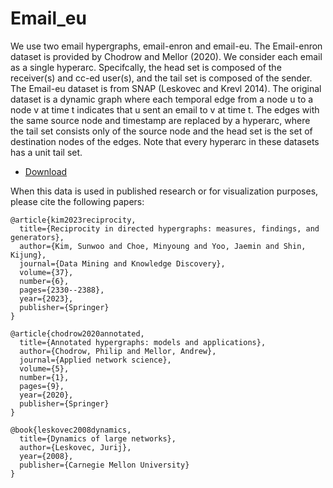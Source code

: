 # Email_eu 

We use two email hypergraphs, email-enron and email-eu. The Email-enron
dataset is provided by Chodrow and Mellor (2020). We consider each email as a
single hyperarc. Specifcally, the head set is composed of the receiver(s) and cc-ed
user(s), and the tail set is composed of the sender. The Email-eu dataset is from
SNAP (Leskovec and Krevl 2014). The original dataset is a dynamic graph where
each temporal edge from a node u to a node v at time t indicates that u sent an email
to v at time t. The edges with the same source node and timestamp are replaced by
a hyperarc, where the tail set consists only of the source node and the head set is the
set of destination nodes of the edges. Note that every hyperarc in these datasets has a
unit tail set.

* [Download]()

When this data is used in published research or for visualization purposes, please cite the following papers:

```
@article{kim2023reciprocity,
  title={Reciprocity in directed hypergraphs: measures, findings, and generators},
  author={Kim, Sunwoo and Choe, Minyoung and Yoo, Jaemin and Shin, Kijung},
  journal={Data Mining and Knowledge Discovery},
  volume={37},
  number={6},
  pages={2330--2388},
  year={2023},
  publisher={Springer}
}

@article{chodrow2020annotated,
  title={Annotated hypergraphs: models and applications},
  author={Chodrow, Philip and Mellor, Andrew},
  journal={Applied network science},
  volume={5},
  number={1},
  pages={9},
  year={2020},
  publisher={Springer}
}

@book{leskovec2008dynamics,
  title={Dynamics of large networks},
  author={Leskovec, Jurij},
  year={2008},
  publisher={Carnegie Mellon University}
}

```

